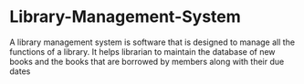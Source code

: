 # Library-Management-System

A library management system is software that is designed to manage all the functions of a library. It helps librarian to maintain the database of new books and the books that are borrowed by members along with their due dates
